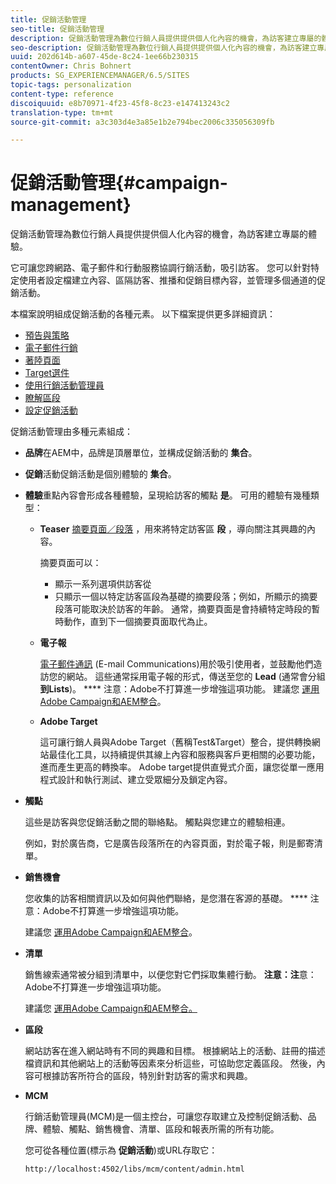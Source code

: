 ```yaml
---
title: 促銷活動管理
seo-title: 促銷活動管理
description: 促銷活動管理為數位行銷人員提供提供個人化內容的機會，為訪客建立專屬的體驗。 它可讓您跨網路、電子郵件和行動服務協調行銷活動，吸引訪客。
seo-description: 促銷活動管理為數位行銷人員提供提供個人化內容的機會，為訪客建立專屬的體驗。 它可讓您跨網路、電子郵件和行動服務協調行銷活動，吸引訪客。
uuid: 202d614b-a607-45de-8c24-1ee66b230315
contentOwner: Chris Bohnert
products: SG_EXPERIENCEMANAGER/6.5/SITES
topic-tags: personalization
content-type: reference
discoiquuid: e8b70971-4f23-45f8-8c23-e147413243c2
translation-type: tm+mt
source-git-commit: a3c303d4e3a85e1b2e794bec2006c335056309fb

---
```



# 促銷活動管理{#campaign-management}

促銷活動管理為數位行銷人員提供提供個人化內容的機會，為訪客建立專屬的體驗。

它可讓您跨網路、電子郵件和行動服務協調行銷活動，吸引訪客。 您可以針對特定使用者設定檔建立內容、區隔訪客、推播和促銷目標內容，並管理多個通道的促銷活動。

本檔案說明組成促銷活動的各種元素。 以下檔案提供更多詳細資訊：

* [預告與策略](/help/sites-classic-ui-authoring/classic-personalization-campaigns-teasers-strategy.md)
* [電子郵件行銷](/help/sites-classic-ui-authoring/classic-personalization-campaigns-email.md)
* [著陸頁面](/help/sites-classic-ui-authoring/classic-personalization-campaigns-landingpage.md)
* [Target選件](/help/sites-classic-ui-authoring/classic-personalization-campaigns-target-offers.md)
* [使用行銷活動管理員](/help/sites-classic-ui-authoring/classic-personalization-campaigns-mktg-manager.md)
* [瞭解區段](/help/sites-classic-ui-authoring/classic-personalization-campaigns-segmentation.md)
* [設定促銷活動](/help/sites-classic-ui-authoring/classic-personalization-campaigns-setting-up-your.md)

促銷活動管理由多種元素組成：

* **品牌**&#x200B;在AEM中，品牌是頂層單位，並構成促銷活動的 **集合**。

* **促銷**&#x200B;活動促銷活動是個別體驗的 **集合**。

* **體驗**&#x200B;重點內容會形成各種體驗，呈現給訪客的觸點 **是**。 可用的體驗有幾種類型：

   * **Teaser**
      [摘要頁面／段落](#teasers) ，用來將特定訪客區 **段** ，導向關注其興趣的內容。

      摘要頁面可以：

      * 顯示一系列選項供訪客從
      * 只顯示一個以特定訪客區段為基礎的摘要段落；例如，所顯示的摘要段落可能取決於訪客的年齡。
      通常，摘要頁面是會持續特定時段的暫時動作，直到下一個摘要頁面取代為止。

   * **電子報**

      [電子郵件通訊](#emailmarketing) (E-mail Communications)用於吸引使用者，並鼓勵他們造訪您的網站。 這些通常採用電子報的形式，傳送至您的 **Lead** (通常會分組 **到Lists**)。 **** 注意：Adobe不打算進一步增強這項功能。 建議您 [運用Adobe Campaign和AEM整合](/help/sites-administering/campaign.md)。

   * **Adobe Target**

      這可讓行銷人員與Adobe Target（舊稱Test&amp;Target）整合，提供轉換網站最佳化工具，以持續提供其線上內容和服務與客戶更相關的必要功能，進而產生更高的轉換率。 Adobe target提供直覺式介面，讓您從單一應用程式設計和執行測試、建立受眾細分及鎖定內容。


* **觸點**

   這些是訪客與您促銷活動之間的聯絡點。 觸點與您建立的體驗相連。

   例如，對於廣告商，它是廣告段落所在的內容頁面，對於電子報，則是郵寄清單。

* **銷售機會**

   您收集的訪客相關資訊以及如何與他們聯絡，是您潛在客源的基礎。 **** 注意：Adobe不打算進一步增強這項功能。

   建議您 [運用Adobe Campaign和AEM整合](/help/sites-administering/campaign.md)。

* **清單**

   銷售線索通常被分組到清單中，以便您對它們採取集體行動。 **注意：注**&#x200B;意：Adobe不打算進一步增強這項功能。

   建議您 [運用Adobe Campaign和AEM整合。](/help/sites-administering/campaign.md)

* **區段**

   網站訪客在進入網站時有不同的興趣和目標。 根據網站上的活動、註冊的描述檔資訊和其他網站上的活動等因素來分析這些，可協助您定義區段。 然後，內容可根據訪客所符合的區段，特別針對訪客的需求和興趣。

* **MCM**

   行銷活動管理員(MCM)是一個主控台，可讓您存取建立及控制促銷活動、品牌、體驗、觸點、銷售機會、清單、區段和報表所需的所有功能。

   您可從各種位置(標示為 **促銷活動**)或URL存取它：

   `http://localhost:4502/libs/mcm/content/admin.html`

